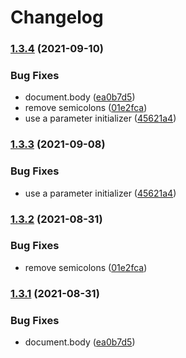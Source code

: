 # Changelog

### [1.3.4](https://www.github.com/Financial-Times/origami-monorepo/compare/o-autocomplete-v1.3.3...o-autocomplete-v1.3.4) (2021-09-10)


### Bug Fixes

* document.body ([ea0b7d5](https://www.github.com/Financial-Times/origami-monorepo/commit/ea0b7d53a4ca421f73bc963ba5c753c99b1c16a2))
* remove semicolons ([01e2fca](https://www.github.com/Financial-Times/origami-monorepo/commit/01e2fcae983cde9969596ca22e2e2c656f4bb41b))
* use a parameter initializer ([45621a4](https://www.github.com/Financial-Times/origami-monorepo/commit/45621a419d7fcb6d54ecabac6014d2d52cabf10e))

### [1.3.3](https://www.github.com/Financial-Times/origami-monorepo/compare/o-autocomplete-v1.3.2...o-autocomplete-v1.3.3) (2021-09-08)


### Bug Fixes

* use a parameter initializer ([45621a4](https://www.github.com/Financial-Times/origami-monorepo/commit/45621a419d7fcb6d54ecabac6014d2d52cabf10e))

### [1.3.2](https://www.github.com/Financial-Times/origami-monorepo/compare/o-autocomplete-v1.3.1...o-autocomplete-v1.3.2) (2021-08-31)


### Bug Fixes

* remove semicolons ([01e2fca](https://www.github.com/Financial-Times/origami-monorepo/commit/01e2fcae983cde9969596ca22e2e2c656f4bb41b))

### [1.3.1](https://www.github.com/Financial-Times/origami-monorepo/compare/o-autocomplete-v1.3.0...o-autocomplete-v1.3.1) (2021-08-31)


### Bug Fixes

* document.body ([ea0b7d5](https://www.github.com/Financial-Times/origami-monorepo/commit/ea0b7d53a4ca421f73bc963ba5c753c99b1c16a2))
